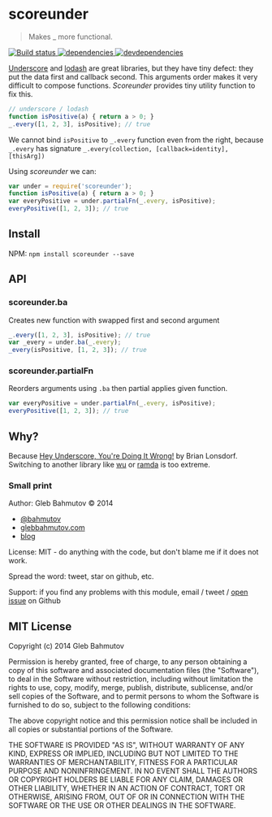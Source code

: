 # scoreunder

> Makes _ more functional.

[![Build status][scoreunder-ci-image] ][scoreunder-ci-url]
[![dependencies][scoreunder-dependencies-image] ][scoreunder-dependencies-url]
[![devdependencies][scoreunder-devdependencies-image] ][scoreunder-devdependencies-url]

[Underscore](http://underscorejs.org/) and [lodash](http://lodash.com/docs)
are great libraries, but they have tiny defect: they put the data
first and callback second. This arguments order makes it very difficult
to compose functions. *Scoreunder* provides tiny utility function to fix this.

```js
// underscore / lodash
function isPositive(a) { return a > 0; }
_.every([1, 2, 3], isPositive); // true
```

We cannot bind `isPositive` to `_.every` function even from the right,
because `_.every` has signature
`_.every(collection, [callback=identity], [thisArg])`

Using *scoreunder* we can:

```js
var under = require('scoreunder');
function isPositive(a) { return a > 0; }
var everyPositive = under.partialFn(_.every, isPositive);
everyPositive([1, 2, 3]); // true
```

## Install

NPM: `npm install scoreunder --save`

## API

### scoreunder.ba

Creates new function with swapped first and second argument

```js
_.every([1, 2, 3], isPositive); // true
var _every = under.ba(_.every);
_every(isPositive, [1, 2, 3]); // true
```

### scoreunder.partialFn

Reorders arguments using `.ba` then partial applies given function.

```js
var everyPositive = under.partialFn(_.every, isPositive);
everyPositive([1, 2, 3]); // true
```

## Why?

Because [Hey Underscore, You're Doing It Wrong!](https://www.youtube.com/watch?v=m3svKOdZijA)
by Brian Lonsdorf. Switching to another library like [wu](http://fitzgen.github.io/wu.js/)
or [ramda](https://github.com/CrossEye/ramda) is too extreme.

### Small print

Author: Gleb Bahmutov &copy; 2014

* [@bahmutov](https://twitter.com/bahmutov)
* [glebbahmutov.com](http://glebbahmutov.com)
* [blog](http://bahmutov.calepin.co/)

License: MIT - do anything with the code, but don't blame me if it does not work.

Spread the word: tweet, star on github, etc.

Support: if you find any problems with this module, email / tweet /
[open issue](https://github.com/bahmutov/scoreunder/issues) on Github

## MIT License

Copyright (c) 2014 Gleb Bahmutov

Permission is hereby granted, free of charge, to any person
obtaining a copy of this software and associated documentation
files (the "Software"), to deal in the Software without
restriction, including without limitation the rights to use,
copy, modify, merge, publish, distribute, sublicense, and/or sell
copies of the Software, and to permit persons to whom the
Software is furnished to do so, subject to the following
conditions:

The above copyright notice and this permission notice shall be
included in all copies or substantial portions of the Software.

THE SOFTWARE IS PROVIDED "AS IS", WITHOUT WARRANTY OF ANY KIND,
EXPRESS OR IMPLIED, INCLUDING BUT NOT LIMITED TO THE WARRANTIES
OF MERCHANTABILITY, FITNESS FOR A PARTICULAR PURPOSE AND
NONINFRINGEMENT. IN NO EVENT SHALL THE AUTHORS OR COPYRIGHT
HOLDERS BE LIABLE FOR ANY CLAIM, DAMAGES OR OTHER LIABILITY,
WHETHER IN AN ACTION OF CONTRACT, TORT OR OTHERWISE, ARISING
FROM, OUT OF OR IN CONNECTION WITH THE SOFTWARE OR THE USE OR
OTHER DEALINGS IN THE SOFTWARE.

[scoreunder-icon]: https://nodei.co/npm/scoreunder.png?downloads=true
[scoreunder-url]: https://npmjs.org/package/scoreunder
[scoreunder-ci-image]: https://travis-ci.org/bahmutov/scoreunder.png?branch=master
[scoreunder-ci-url]: https://travis-ci.org/bahmutov/scoreunder
[scoreunder-dependencies-image]: https://david-dm.org/bahmutov/scoreunder.png
[scoreunder-dependencies-url]: https://david-dm.org/bahmutov/scoreunder
[scoreunder-devdependencies-image]: https://david-dm.org/bahmutov/scoreunder/dev-status.png
[scoreunder-devdependencies-url]: https://david-dm.org/bahmutov/scoreunder#info=devDependencies
